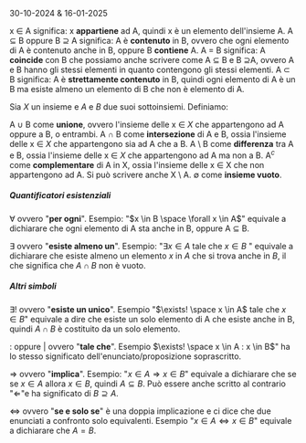 30-10-2024 & 16-01-2025

x $\in$ A significa: x **appartiene** ad A, quindi x è un elemento dell'insieme A.
A $\subseteq$ B oppure B $\supseteq$ A significa: A è **contenuto** in B, ovvero che ogni elemento di A è contenuto anche in B, oppure B **contiene** A.
A $=$ B significa: A **coincide** con B  che possiamo anche scrivere come A $\subseteq$ B e B $\supseteq$A, ovvero A e B hanno gli stessi elementi in quanto contengono gli stessi elementi.
A $\subset$ B significa: A è **strettamente contenuto** in B, quindi ogni elemento di A è un B ma esiste almeno un elemento di B che non è elemento di A.  

Sia *X*  un insieme e *A* e *B* due suoi sottoinsiemi. Definiamo:

A $\cup$ B come **unione**, ovvero l'insieme delle x $\in$ *X* che appartengono ad A oppure a B, o entrambi.
A $\cap$ B come **intersezione** di A e B, ossia l'insieme delle x $\in$ *X* che appartengono sia ad A che a B.
A $\setminus$ B come **differenza** tra A e B, ossia l'insieme delle x $\in$ *X* che appartengono ad A ma non a B.
A$^c$ come **complementare** di A in X, ossia l'insieme delle x $\in$ X che non appartengono ad A. Si può scrivere anche X $\setminus$ A.
$\emptyset$ come **insieme vuoto**.    

##### Quantificatori esistenziali

 $\forall$ ovvero "**per ogni**". Esempio: "$x \in B \space \forall x \in A$" equivale a dichiarare che ogni elemento di A sta anche in B, oppure A $\subseteq$ B.
 
 $\exists$ ovvero "**esiste almeno un**". Esempio: "$\exists x \in A$ tale che $x \in B$ "  equivale a dichiarare che esiste almeno un elemento $x$ in $A$ che si trova anche in $B$, il che significa che $A \cap B$ non è vuoto.

##### Altri simboli
$\exists!$ ovvero "**esiste un unico**". Esempio "$\exists! \space x \in A$ tale che $x \in B$" equivale a dire che esiste un solo elemento di A che esiste anche in B, quindi $A \cap B$ è costituito da un solo elemento.

$:$ oppure $|$ ovvero "**tale che**". Esempio $\exists! \space x \in A : x \in B$" ha lo stesso significato dell'enunciato/proposizione soprascritto.

$\Longrightarrow$ ovvero "**implica**". Esempio: "$x \in A \Longrightarrow x \in B$" equivale a dichiarare che se se $x\in A$ allora $x\in B$, quindi $A \subseteq B$. Può essere anche scritto al contrario "$\Longleftarrow$"e ha significato di   $B \supseteq A$.

$\Longleftrightarrow$ ovvero "**se e solo se**" è una doppia implicazione e ci dice che due enunciati a confronto solo equivalenti. Esempio "$x \in A \Longleftrightarrow x \in B$" equivale a dichiarare che $A = B$.